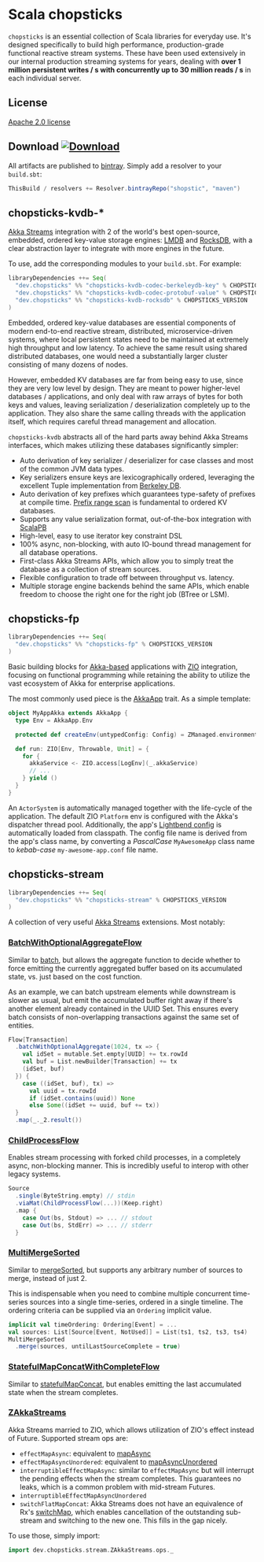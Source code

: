 # Scala chopsticks

`chopsticks` is an essential collection of Scala libraries for everyday use. It's designed specifically to build high performance, production-grade functional reactive stream systems. These have been used extensively in our internal production streaming systems for years, dealing with __over 1 million persistent writes / s with concurrently up to 30 million reads / s__ in each individual server.

## License

[Apache 2.0 license](./LICENSE.txt)

## Download [ ![Download](https://api.bintray.com/packages/shopstic/maven/chopsticks-fp/images/download.svg) ](https://bintray.com/shopstic/maven/chopsticks-fp/_latestVersion)

All artifacts are published to [bintray](https://bintray.com/shopstic/). Simply add a resolver to your `build.sbt`:

```scala
ThisBuild / resolvers += Resolver.bintrayRepo("shopstic", "maven")
```

## chopsticks-kvdb-*

[Akka Streams](https://doc.akka.io/docs/akka/current/stream/index.html) integration with 2 of the world's best open-source, embedded, ordered key-value storage engines: [LMDB](http://www.lmdb.tech/doc/) and [RocksDB](https://github.com/facebook/rocksdb), with a clear abstraction layer to integrate with more engines in the future.

To use, add the corresponding modules to your `build.sbt`. For example:

```scala
libraryDependencies ++= Seq(
  "dev.chopsticks" %% "chopsticks-kvdb-codec-berkeleydb-key" % CHOPSTICKS_VERSION,
  "dev.chopsticks" %% "chopsticks-kvdb-codec-protobuf-value" % CHOPSTICKS_VERSION,
  "dev.chopsticks" %% "chopsticks-kvdb-rocksdb" % CHOPSTICKS_VERSION
)
```

Embedded, ordered key-value databases are essential components of modern end-to-end reactive stream, distributed, microservice-driven systems, where local persistent states need to be maintained at extremely high throughput and low latency. To achieve the same result using shared distributed databases, one would need a substantially larger cluster consisting of many dozens of nodes.

However, embedded KV databases are far from being easy to use, since they are very low level by design. They are meant to power higher-level databases / applications, and only deal with raw arrays of bytes for both keys and values, leaving serialization / deserialization completely up to the application. They also share the same calling threads with the application itself, which requires careful thread management and allocation.

`chopsticks-kvdb` abstracts all of the hard parts away behind Akka Streams interfaces, which makes utilizing these databases significantly simpler:

- Auto derivation of key serializer / deserializer for case classes and most of the common JVM data types. 
- Key serializers ensure keys are lexicographically ordered, leveraging the excellent Tuple implementation from [Berkeley DB](https://en.wikipedia.org/wiki/Berkeley_DB).
- Auto derivation of key prefixes which guarantees type-safety of prefixes at compile time. [Prefix range scan](https://github.com/facebook/rocksdb/wiki/rocksdb-basics#prefix-iterators) is fundamental to ordered KV databases.
- Supports any value serialization format, out-of-the-box integration with [ScalaPB](https://github.com/scalapb/ScalaPB)
- High-level, easy to use iterator key constraint DSL
- 100% async, non-blocking, with auto IO-bound thread management for all database operations.
- First-class Akka Streams APIs, which allow you to simply treat the database as a collection of stream sources.
- Flexible configuration to trade off between throughput vs. latency.
- Multiple storage engine backends behind the same APIs, which enable freedom to choose the right one for the right job (BTree or LSM).

## chopsticks-fp

```scala
libraryDependencies ++= Seq(
  "dev.chopsticks" %% "chopsticks-fp" % CHOPSTICKS_VERSION
)
```

Basic building blocks for [Akka-based](https://akka.io/) applications with [ZIO](https://zio.dev/docs/getting_started.html) integration, focusing on functional programming while retaining the ability to utilize the vast ecosystem of Akka for enterprise applications.

The most commonly used piece is the [AkkaApp](./chopsticks-fp/src/main/scala/dev/chopsticks/fp/AkkaApp.scala) trait. As a simple template:

```scala
object MyAppAkka extends AkkaApp {
  type Env = AkkaApp.Env

  protected def createEnv(untypedConfig: Config) = ZManaged.environment[AkkaApp.Env]

  def run: ZIO[Env, Throwable, Unit] = {
    for {
      akkaService <- ZIO.access[LogEnv](_.akkaService)
      // ...
    } yield ()
  }
}
```

An `ActorSystem` is automatically managed together with the life-cycle of the application. The default ZIO `Platform` env is configured with the Akka's dispatcher thread pool. Additionally, the app's [Lightbend config](https://github.com/lightbend/config) is automatically loaded from classpath. The config file name is derived from the app's class name, by converting a *PascalCase* `MyAwesomeApp` class name to *kebab-case* `my-awesome-app.conf` file name. 

## chopsticks-stream

```scala
libraryDependencies ++= Seq(
  "dev.chopsticks" %% "chopsticks-stream" % CHOPSTICKS_VERSION
)
```

A collection of very useful [Akka Streams](https://doc.akka.io/docs/akka/current/stream/index.html) extensions. Most notably:

### [BatchWithOptionalAggregateFlow](./chopsticks-stream/src/main/scala/dev/chopsticks/stream/BatchWithOptionalAggregateFlow.scala)

Similar to [batch](https://doc.akka.io/docs/akka/current/stream/operators/Source-or-Flow/batch.html), but allows the aggregate function to decide whether to force emitting the currently aggregated buffer based on its accumulated state, vs. just based on the cost function.

As an example, we can batch upstream elements while downstream is slower as usual, but emit the accumulated buffer right away if there's another element already contained in the UUID Set. This ensures every batch consists of non-overlapping transactions against the same set of entities.

```scala
Flow[Transaction]
  .batchWithOptionalAggregate(1024, tx => {
    val idSet = mutable.Set.empty[UUID] += tx.rowId
    val buf = List.newBuilder[Transaction] += tx
    (idSet, buf)
  }) {
    case ((idSet, buf), tx) =>
      val uuid = tx.rowId
      if (idSet.contains(uuid)) None
      else Some((idSet += uuid, buf += tx))
  }
  .map(_._2.result())
```

### [ChildProcessFlow](./chopsticks-stream/src/main/scala/dev/chopsticks/stream/ChildProcessFlow.scala)

Enables stream processing with forked child processes, in a completely async, non-blocking manner. This is incredibly useful to interop with other legacy systems.

```scala
Source
  .single(ByteString.empty) // stdin
  .viaMat(ChildProcessFlow(...))(Keep.right)
  .map {
    case Out(bs, Stdout) => ... // stdout
    case Out(bs, StdErr) => ... // stderr
  }
```

### [MultiMergeSorted](./chopsticks-stream/src/main/scala/dev/chopsticks/stream/MultiMergeSorted.scala)

Similar to [mergeSorted](https://doc.akka.io/docs/akka/current/stream/operators/Source-or-Flow/mergeSorted.html), but supports any arbitrary number of sources to merge, instead of just 2.

This is indispensable when you need to combine multiple concurrent time-series sources into a single time-series, ordered in a single timeline. The ordering criteria can be supplied via an `Ordering` implicit value.

```scala
implicit val timeOrdering: Ordering[Event] = ...
val sources: List[Source[Event, NotUsed]] = List(ts1, ts2, ts3, ts4)
MultiMergeSorted
  .merge(sources, untilLastSourceComplete = true)
```

### [StatefulMapConcatWithCompleteFlow](./chopsticks-stream/src/main/scala/dev/chopsticks/stream/StatefulMapConcatWithCompleteFlow.scala)

Similar to [statefulMapConcat](https://doc.akka.io/docs/akka/current/stream/operators/Source-or-Flow/statefulMapConcat.html), but enables emitting the last accumulated state when the stream completes.

### [ZAkkaStreams](./chopsticks-stream/src/main/scala/dev/chopsticks/stream/ZAkkaStreams.scala)

Akka Streams married to ZIO, which allows utilization of ZIO's effect instead of Future. Supported stream ops are:

- `effectMapAsync`: equivalent to [mapAsync](https://doc.akka.io/docs/akka/current/stream/operators/Source-or-Flow/mapAsync.html#mapasync)
- `effectMapAsyncUnordered`: equivalent to [mapAsyncUnordered](https://doc.akka.io/docs/akka/current/stream/operators/Source-or-Flow/mapAsyncUnordered.html#mapasyncunordered)
- `interruptibleEffectMapAsync`: similar to `effectMapAsync` but will interrupt the pending effects when the stream completes. This guarantees no leaks, which is a common problem with mid-stream Futures.
- `interruptibleEffectMapAsyncUnordered`
- `switchFlatMapConcat`: Akka Streams does not have an equivalence of Rx's [switchMap](https://www.learnrxjs.io/operators/transformation/switchmap.html), which enables cancellation of the outstanding sub-stream and switching to the new one. This fills in the gap nicely.
 
To use those, simply import:

```scala
import dev.chopsticks.stream.ZAkkaStreams.ops._
```

